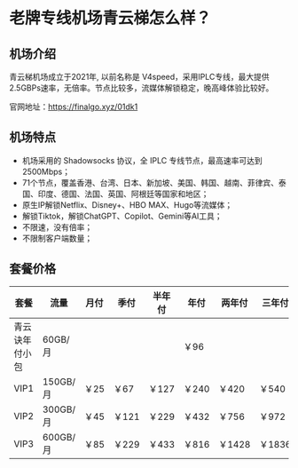 # 老牌专线机场青云梯怎么样？

## 机场介绍

青云梯机场成立于2021年, 以前名称是 V4speed，采用IPLC专线，最大提供2.5GBPs速率，无倍率。节点比较多，流媒体解锁稳定，晚高峰体验比较好。

官网地址：https://finalgo.xyz/01dk1

## 机场特点

- 机场采用的 Shadowsocks 协议，全 IPLC 专线节点，最高速率可达到2500Mbps；
- 71个节点，覆盖香港、台湾、日本、新加坡、美国、韩国、越南、菲律宾、泰国、印度、德国、法国、英国、阿根廷等国家和地区；
- 原生IP解锁Netflix、Disney+、HBO MAX、Hugo等流媒体；
- 解锁Tiktok，解锁ChatGPT、Copilot、Gemini等AI工具；
- 不限速，没有倍率；
- 不限制客户端数量；

## 套餐价格

| 套餐           | 流量     | 月付 | 季付  | 半年付 | 年付  | 两年付 | 三年付 |
| -------------- | -------- | ---- | ----- | ------ | ----- | ------ | ------ |
| 青云诀年付小包 | 60GB/月  |      |       |        | ￥96  |        |        |
| VIP1           | 150GB/月 | ￥25 | ￥67  | ￥127  | ￥240 | ￥420  | ￥540  |
| VIP2           | 300GB/月 | ￥45 | ￥121 | ￥229  | ￥432 | ￥756  | ￥972  |
| VIP3           | 600GB/月 | ￥85 | ￥229 | ￥433  | ￥816 | ￥1428 | ￥1836 |
